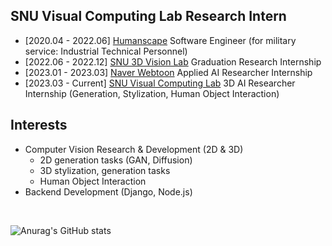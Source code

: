 <!--
**SShowbiz/SShowbiz** is a ✨ _special_ ✨ repository because its `README.md` (this file) appears on your GitHub profile.

Here are some ideas to get you started:

- 🔭 I’m currently working on ...
- 🌱 I’m currently learning ...
- 👯 I’m looking to collaborate on ...
- 🤔 I’m looking for help with ...
- 💬 Ask me about ...
- 📫 How to reach me: ...
- 😄 Pronouns: ...
- ⚡ Fun fact: ...
-->

## SNU Visual Computing Lab Research Intern

- [2020.04 - 2022.06] [Humanscape](https://www.humanscape.io/kr/index.html) Software Engineer (for military service: Industrial Technical Personnel)
- [2022.06 - 2022.12] [SNU 3D Vision Lab](https://3d.snu.ac.kr/) Graduation Research Internship 
- [2023.01 - 2023.03] [Naver Webtoon](https://webtoonscorp.com/) Applied AI Researcher Internship
- [2023.03 - Current] [SNU Visual Computing Lab](https://jhugestar.github.io/) 3D AI Researcher Internship (Generation, Stylization, Human Object Interaction)

## Interests

- Computer Vision Research & Development (2D & 3D)
  - 2D generation tasks (GAN, Diffusion) 
  - 3D stylization, generation tasks
  - Human Object Interaction
- Backend Development (Django, Node.js)

<br/>

![Anurag's GitHub stats](https://github-readme-stats.vercel.app/api?username=SShowbiz\&rank_icon=github)